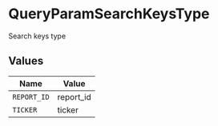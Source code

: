 # QueryParamSearchKeysType

Search keys type


## Values

| Name        | Value       |
| ----------- | ----------- |
| `REPORT_ID` | report_id   |
| `TICKER`    | ticker      |